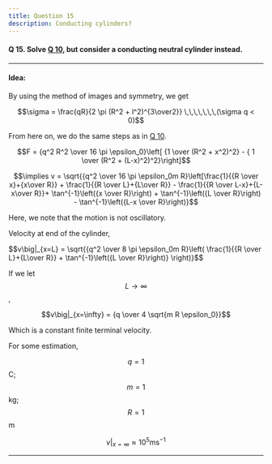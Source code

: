 ```yaml
---
title: Question 15
description: Conducting cylinders?
---
```


<script src="https://cdn.mathjax.org/mathjax/latest/MathJax.js?config=TeX-AMS-MML_HTMLorMML" type="text/javascript"></script>

#### Q 15. Solve [Q 10](https://python128.github.io/questions/10), but consider a conducting neutral cylinder instead.

---

#### Idea:

By using the method of images and symmetry, we get

$$\sigma = \frac{qR}{2 \pi (R^2 + l^2)^{3\over2}} \,\,\,\,\,\,\,(\sigma q < 0)$$ 

From here on, we do the same steps as in [Q 10](https://python128.github.io/questions/10). 

$$F = {q^2 R^2 \over 16 \pi \epsilon_0}\left[ {1 \over (R^2 + x^2)^2} - { 1 \over (R^2 + (L-x)^2)^2}\right]$$

$$\implies v = \sqrt{{q^2 \over 16 \pi \epsilon_0m R}\left[\frac{1}{{R \over x}+{x\over R}} + \frac{1}{{R \over L}+{L\over R}} - \frac{1}{{R \over L-x}+{L-x\over R}}+ \tan^{-1}\left({x \over R}\right) + \tan^{-1}\left({L \over R}\right) - \tan^{-1}\left({L-x \over R}\right)}$$

Here, we note that the motion is not oscillatory. 

Velocity at end of the cylinder,

$$v\big|_{x=L} = \sqrt{{q^2 \over 8 \pi \epsilon_0m R}\left( \frac{1}{{R \over L}+{L\over R}} + \tan^{-1}\left({L \over R}\right)} \right)}$$

If we let $$L\to\infty$$, 

$$v\big|_{x=\infty} = {q \over 4 \sqrt{m R \epsilon_0}}$$

Which is a constant finite terminal velocity.

For some estimation, 

$$q=1$$C; $$m=1$$kg; $$R=1$$m

$$v\big|_{x=\infty} \approx 10^5 \text{ms}^{-1}$$

---

